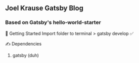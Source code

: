 ## Joel Krause Gatsby Blog

### Based on Gatsby's hello-world-starter

🚀 Getting Started
Import folder to terminal > gatsby develop ✅

✍️ Dependencies
1. gatsby (duh)
